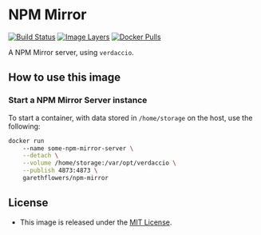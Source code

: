 # NPM Mirror

[![Build Status](https://travis-ci.org/garethflowers/docker-npm-mirror.svg?branch=master)](https://travis-ci.org/garethflowers/docker-npm-mirror)
[![Image Layers](https://images.microbadger.com/badges/image/garethflowers/npm-mirror.svg)](https://microbadger.com/images/garethflowers/npm-mirror)
[![Docker Pulls](https://img.shields.io/docker/pulls/garethflowers/npm-mirror.svg)](https://store.docker.com/community/images/garethflowers/npm-mirror)

A NPM Mirror server, using `verdaccio`.

## How to use this image

### Start a NPM Mirror Server instance

To start a container, with data stored in `/home/storage` on the host, use the
following:
```sh
docker run
	--name some-npm-mirror-server \
	--detach \
	--volume /home/storage:/var/opt/verdaccio \
	--publish 4873:4873 \
	garethflowers/npm-mirror
```

## License

*	This image is released under the [MIT License](https://raw.githubusercontent.com/garethflowers/npm-mirror/master/LICENSE).
